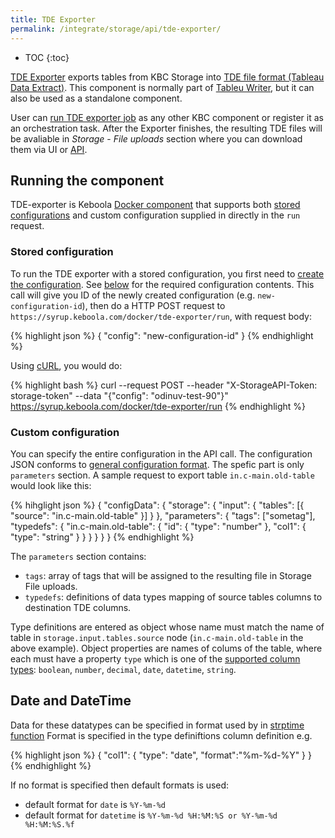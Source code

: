 ```yaml
---
title: TDE Exporter
permalink: /integrate/storage/api/tde-exporter/
---
```


* TOC
{:toc}

[TDE Exporter](https://github.com/keboola/tde-exporter) exports tables from KBC Storage into
[TDE file format (Tableau Data Extract)](http://www.tableau.com/about/blog/2014/7/understanding-tableau-data-extracts-part1).
This component is normally part of [Tableu Writer](https://help.keboola.com/overview/tutorial/write/),
but it can also be used as a standalone component.

User can [run TDE exporter job](/overview/jobs/) as any other KBC component or register it
as an orchestration task. After the Exporter finishes, the resulting TDE files will be avaliable in
*Storage* - *File uploads* section where you can download them via UI or [API](/integrate/storage/import-export/#export).

##  Running the component
TDE-exporter is Keboola [Docker component](/extend/docker/) that supports both
[stored configurations](/integrate/storage/api/configurations/) and
custom configuration supplied in directly in the `run` request.

### Stored configuration
To run the TDE exporter with a stored configuration, you first need to
[create the configuration](http://docs.keboola.apiary.io/#reference/component-configurations/component-configs/create-config).
See [below](#custom-configuration) for the required configuration contents.
This call will give you ID of the newly created configuration (e.g. `new-configuration-id`),
then do a HTTP POST request to `https://syrup.keboola.com/docker/tde-exporter/run`, with request body:

{% highlight json %}
{
    "config": "new-configuration-id"
}
{% endhighlight %}

Using [cURL](/overview/api/#curl), you would do:

{% highlight bash %}
curl --request POST --header "X-StorageAPI-Token: storage-token" --data "{\"config\": \"odinuv-test-90\"}" https://syrup.keboola.com/docker/tde-exporter/run
{% endhighlight %}

### Custom configuration
You can specify the entire configuration in the API call. The configuration JSON conforms
to [general configuration format](/extend/common-interface/config-file/). The spefic part
is only `parameters` section. A sample request to export table
`in.c-main.old-table` would look like this:

{% hihglight json %}
{
	"configData": {
		"storage": {
			"input": {
				"tables": [{
					"source": "in.c-main.old-table"
				}]
			}
		},
		"parameters": {
			"tags": ["sometag"],
			"typedefs": {
				"in.c-main.old-table": {
					"id": {
						"type": "number"
					},
					"col1": {
						"type": "string"
					}
				}
			}
		}
	}
}
{% endhighlight %}

The `parameters` section contains:

- `tags`: array of tags that will be assigned to the resulting file in Storage File uploads.
- `typedefs`: definitions of data types mapping of source tables columns to destination TDE columns.

Type definitions are entered as object whose name must match the name of table in
`storage.input.tables.source` node (`in.c-main.old-table` in the above example). Object properties
are names of colums of the table, where each must have a property `type` which is one of the
[supported column types](https://onlinehelp.tableau.com/current/pro/online/mac/en-us/datafields_typesandroles_datatypes.html):
`boolean`, `number`, `decimal`, `date`, `datetime`, `string`.

## Date and DateTime
Data for these datatypes can be specified in format used by
in [strptime function](http://pubs.opengroup.org/onlinepubs/009695399/functions/strptime.html) Format is specified in
the type definiftions column definition e.g.

{% highlight json %}
{
    "col1": {
        "type": "date",
        "format":"%m-%d-%Y"
    }
}
{% endhighlight %}

If no format is specified then default formats is used:
- default format for `date` is `%Y-%m-%d`
- default format for `datetime` is `%Y-%m-%d %H:%M:%S or %Y-%m-%d %H:%M:%S.%f`
